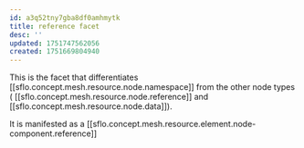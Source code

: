 ```yaml
---
id: a3q52tny7gba8df0amhmytk
title: reference facet
desc: ''
updated: 1751747562056
created: 1751669804940
---
```


This is the facet that differentiates [[sflo.concept.mesh.resource.node.namespace]] from the other node types ( [[sflo.concept.mesh.resource.node.reference]] and  [[sflo.concept.mesh.resource.node.data]]). 

It is manifested as a [[sflo.concept.mesh.resource.element.node-component.reference]] 